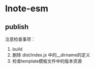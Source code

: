 # lnote-esm

## publish

注意检查事项：
1. build
2. 删除 dist/index.js 中的__dirname的定义
3. 检查template模板文件中的版本资源